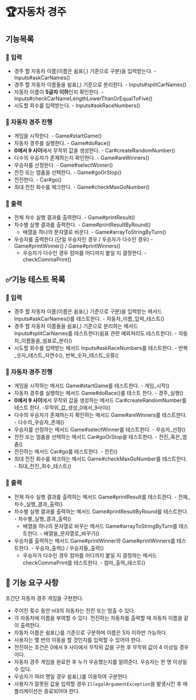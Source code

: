 # 🏆자동차 경주

## 기능목록

### 📝 입력

- 경주 할 자동차 이름(이름은 쉼표(,) 기준으로 구분)을 입력받는다. - Inputs#askCarNames()
- 경주 할 자동차 이름들을 쉼표(,) 기준으로 분리한다. - Inputs#splitCarNames()
- 자동차 이름이 **5글자 이하**인지 확인한다. -Inputs#checkCarNameLengthLowerThanOrEqualToFive()
- 시도할 회수를 입력받는다. - Inputs#askRaceNumbers()

### 🚗 자동차 경주 진행

- 게임을 시작한다. - Game#startGame()
- 자동차 경주를 실행한다. - Game#doRace()
- **0에서 9 사이**에서 무작위 값을 생성한다. - Car#createRandomNumber()
- 다수의 우승자가 존재하는지 확인한다. - Game#areWinners()
- 우승자를 선정한다. - Game#selectWinner()
- 전진 또는 멈춤을 선택한다. - Game#goOrStop()
- 전진한다. - Car#go()
- 최대 전진 회수를 체크한다. - Game#checkMaxGoNumber()

### 📃 출력

- 전체 차수 실행 결과를 출력한다. - Game#printResult()
- 차수별 실행 결과를 출력한다. - Game#printResultByRound()
    - 배열을 하나의 문자열로 바꾼다. - Game#arrayToStringByTurn()
- 우승자를 출력한다.(단일 우승자인 경우 / 우승자가 다수인 경우) - Game#printWinner() / Game#printWinners()
    - 우승자가 다수인 경우 컴마를 어디까지 붙일 지 결정한다. - checkCommaPrint()

## ✅기능 테스트 목록

### 📝 입력
- 경주 할 자동차 이름(이름은 쉼표(,) 기준으로 구분)을 입력받는 메서드 Inputs#askCarNames()를 테스트한다. - 자동차_이름_입력_테스트()
- 경주 할 자동차 이름들을 쉼표(,) 기준으로 분리하는 메서드 Inputs#splitCarNames를 테스트한다(쉼표 관련 예외처리도 테스트한다). - 자동차_이름들을_쉼표로_분리()
- 시도할 회수를 입력받는 메서드 Inputs#askRaceNumbers를 테스트한다. - 반복_숫자_테스트_자연수(), 반복_숫자_테스트_오류()

### 🚗 자동차 경주 진행

- 게임을 시작하는 메서드 Game#startGame를 테스트한다. - 게임_시작()
- 자동차 경주를 실행하는 메서드 Game#doRace()를 테스트 한다. - 경주_실행()
- **0에서 9 사이**에서 무작위 값을 생성하는 메서드 Car#createRandomNumber를 테스트 한다. -무작위_값_생성_0에서_9사이()
- 다수의 우승자가 존재하는지 확인하는 메서드 Game#areWinners를 테스트한다. - 다수의_우승자_존재()
- 우승자를 선정하는 메서드 Game#selectWinner를 테스트한다. - 우승자_선정()
- 전진 또는 멈춤을 선택하는 메서드 Car#goOrStop를 테스트한다. - 전진_혹은_멈춤()
- 전진하는 메서드 Car#go를 테스트한다. - 전진()
- 최대 전진 회수를 체크하는 메서드 Game#checkMaxGoNumber를 테스트한다. - 최대_전진_회수_테스트()

### 📃 출력

- 전체 차수 실행 결과를 출력하는 메서드 Game#printResult를 테스트한다. - 전체_차수_실행_결과_출력()
- 차수별 실행 결과를 출력하는 메서드 Game#printResultByRound를 테스트한다. - 차수별_실행_결과_출력()
    - 배열을 하나의 문자열로 바꾸는 메서드 Game#arrayToStringByTurn를 테스트한다. - 배열을_문자열로_바꾸기()
- 우승자를 출력하는 메서드 Game#printWinner와 Game#printWinners를 테스트한다. - 우승자_출력() / 우승자들_출력()
    - 우승자가 다수인 경우 컴마를 어디까지 붙일 지 결정하는 메서드 checkCommaPrint를 테스트한다. - 컴마_출력_테스트()

## 🚀 기능 요구 사항

초간단 자동차 경주 게임을 구현한다.

- 주어진 횟수 동안 n대의 자동차는 전진 또는 멈출 수 있다.
- 각 자동차에 이름을 부여할 수 있다. 전진하는 자동차를 출력할 때 자동차 이름을 같이 출력한다.
- 자동차 이름은 쉼표(,)를 기준으로 구분하며 이름은 5자 이하만 가능하다.
- 사용자는 몇 번의 이동을 할 것인지를 입력할 수 있어야 한다.
- 전진하는 조건은 0에서 9 사이에서 무작위 값을 구한 후 무작위 값이 4 이상일 경우이다.
- 자동차 경주 게임을 완료한 후 누가 우승했는지를 알려준다. 우승자는 한 명 이상일 수 있다.
- 우승자가 여러 명일 경우 쉼표(,)를 이용하여 구분한다.
- 사용자가 잘못된 값을 입력할 경우 `IllegalArgumentException`을 발생시킨 후 애플리케이션은 종료되어야 한다.